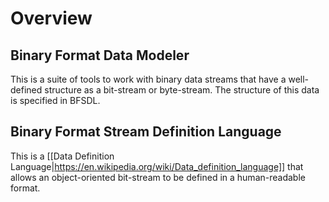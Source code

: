 # Overview

## Binary Format Data Modeler

This is a suite of tools to work with binary data streams that have a well-defined structure as a bit-stream or byte-stream.  The structure of this data is specified in BFSDL.

## Binary Format Stream Definition Language

This is a [[Data Definition Language|https://en.wikipedia.org/wiki/Data_definition_language]] that allows an object-oriented bit-stream to be defined in a human-readable format.
